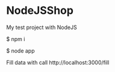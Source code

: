NodeJSShop
==========

My test project with NodeJS

$ npm i

$ node app

Fill data with call 
http://localhost:3000/fill
